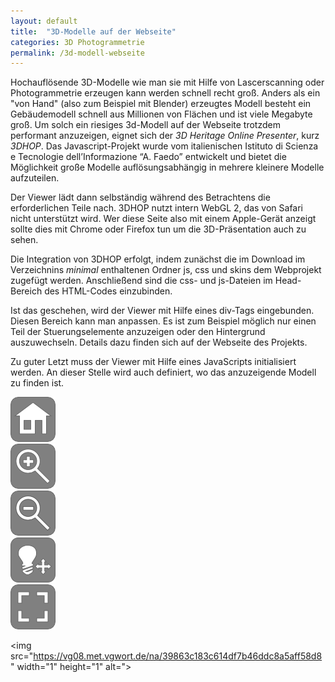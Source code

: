 ```yaml
---
layout: default
title:  "3D-Modelle auf der Webseite"
categories: 3D Photogrammetrie
permalink: /3d-modell-webseite
---
```


Hochauflösende 3D-Modelle wie man sie mit Hilfe von Lascerscanning oder Photogrammetrie erzeugen kann werden schnell recht groß. Anders als ein "von Hand" (also zum Beispiel mit Blender) erzeugtes Modell besteht ein Gebäudemodell schnell aus Millionen von Flächen und ist viele Megabyte groß. Um solch ein riesiges 3d-Modell auf der Webseite trotzdem performant anzuzeigen, eignet sich der *3D Heritage Online Presenter*, kurz *3DHOP*. Das Javascript-Projekt wurde vom italienischen Istituto di Scienza e Tecnologie dell’Informazione “A. Faedo” entwickelt und bietet die Möglichkeit große Modelle auflösungsabhängig in mehrere kleinere Modelle aufzuteilen.

Der Viewer lädt dann selbständig während des Betrachtens die erforderlichen Teile nach. 3DHOP nutzt intern WebGL 2, das von Safari nicht unterstützt wird. Wer diese Seite also mit einem Apple-Gerät anzeigt sollte dies mit Chrome oder Firefox tun um die 3D-Präsentation auch zu sehen.

Die Integration von 3DHOP erfolgt, indem zunächst die im Download im Verzeichnins *minimal* enthaltenen Ordner js, css und skins dem Webprojekt zugefügt werden. Anschließend sind die css- und js-Dateien im Head-Bereich des HTML-Codes einzubinden.

Ist das geschehen, wird der Viewer mit Hilfe eines div-Tags eingebunden. Diesen Bereich kann man anpassen. Es ist zum Beispiel möglich nur einen Teil der Stuerungselemente anzuzeigen oder den Hintergrund auszuwechseln. Details dazu finden sich auf der Webseite des Projekts.

Zu guter Letzt muss der Viewer mit Hilfe eines JavaScripts initialisiert werden. An dieser Stelle wird auch definiert, wo das anzuzeigende Modell zu finden ist.


<!--STYLESHEET-->
<link type="text/css" rel="stylesheet" href="3dhop/stylesheet/3dhop.css"/>  
<!--SPIDERGL-->
<script type="text/javascript" src="3dhop/js/spidergl.js"></script>
<!--JQUERY-->
<script type="text/javascript" src="3dhop/js/jquery.js"></script>
<!--PRESENTER-->
<script type="text/javascript" src="3dhop/js/presenter.js"></script>
<!--3D MODELS LOADING AND RENDERING-->
<script type="text/javascript" src="3dhop/js/nexus.js"></script>
<script type="text/javascript" src="3dhop/js/ply.js"></script>
<!--TRACKBALLS-->
<script type="text/javascript" src="3dhop/js/trackball_sphere.js"></script>
<script type="text/javascript" src="3dhop/js/trackball_turntable.js"></script>
<script type="text/javascript" src="3dhop/js/trackball_turntable_pan.js"></script>
<script type="text/javascript" src="3dhop/js/trackball_pantilt.js"></script>
<!--UTILITY-->
<script type="text/javascript" src="3dhop/js/init.js"></script>


<div id="3dhop" class="tdhop" onmousedown="if (event.preventDefault) event.preventDefault()"><div id="tdhlg"></div>
 <div id="toolbar">
  <img id="home"       title="Home"                  src="3dhop/skins/dark/home.png"         /><br/>
  <img id="zoomin"     title="Zoom In"               src="3dhop/skins/dark/zoomin.png"       /><br/>
  <img id="zoomout"    title="Zoom Out"              src="3dhop/skins/dark/zoomout.png"      /><br/>
  <img id="light_on"   title="Disable Light Control" src="3dhop/skins/dark/lightcontrol_on.png"
                                                          style="position:absolute; visibility:hidden;"/>
  <img id="light"      title="Enable Light Control"  src="3dhop/skins/dark/lightcontrol.png" /><br/>
  <img id="full_on"    title="Exit Full Screen"      src="3dhop/skins/dark/full_on.png"
                                                          style="position:absolute; visibility:hidden;"/>
  <img id="full"       title="Full Screen"           src="3dhop/skins/dark/full.png"         />
 </div>
 <canvas id="draw-canvas" style="background-image: url(3dhop/skins/backgrounds/dark.jpg)"/>
</div>

<script type="text/javascript">
var presenter = null;

function setup3dhop() {
	presenter = new Presenter("draw-canvas");

	presenter.setScene({
		meshes: {
			"Gargoyle" : {
				url: "3dhop/models/full.nxz",
				transform: { scale : [15, 15, 15]}
			}
		},
		modelInstances : {
			"Model2" : {
				mesh : "Gargoyle"
			}
		}
	});
}

function actionsToolbar(action) {
	if(action=='home') presenter.resetTrackball();
	else if(action=='zoomin') presenter.zoomIn();
	else if(action=='zoomout') presenter.zoomOut();
	else if(action=='light' || action=='light_on') { presenter.enableLightTrackball(!presenter.isLightTrackballEnabled()); lightSwitch(); }
	else if(action=='full'  || action=='full_on') fullscreenSwitch();
}

$(document).ready(function(){
	init3dhop();

	setup3dhop();
});
</script>

<img src="https://vg08.met.vgwort.de/na/39863c183c614df7b46ddc8a5aff58d8" width="1" height="1" alt=">
